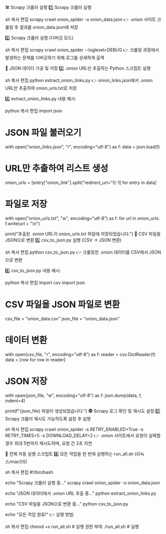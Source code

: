 🛠 Scrapy 크롤러 실행
1️⃣ Scrapy 크롤러 실행

sh
복사
편집
scrapy crawl onion_spider -o onion_data.json
👉 .onion 사이트 크롤링 후 결과를 onion_data.json에 저장

2️⃣ Scrapy 크롤러 실행 (디버깅 모드)

sh
복사
편집
scrapy crawl onion_spider --loglevel=DEBUG
👉 크롤링 과정에서 발생하는 문제를 디버깅하기 위해 로그를 상세하게 출력

📂 JSON 데이터 가공 및 저장
3️⃣ .onion URL만 추출하는 Python 스크립트 실행

sh
복사
편집
python extract_onion_links.py
👉 onion_links.json에서 .onion URL만 추출하여 onion_urls.txt로 저장

4️⃣ extract_onion_links.py 내용 예시:

python
복사
편집
import json

# JSON 파일 불러오기
with open("onion_links.json", "r", encoding="utf-8") as f:
    data = json.load(f)

# URL만 추출하여 리스트 생성
onion_urls = [entry["onion_link"].split("redirect_url=")[-1] for entry in data]

# 파일로 저장
with open("onion_urls.txt", "w", encoding="utf-8") as f:
    for url in onion_urls:
        f.write(url + "\n")

print("추출된 .onion URL이 onion_urls.txt 파일에 저장되었습니다.")
💾 CSV 파일을 JSON으로 변환
5️⃣ csv_to_json.py 실행 (CSV → JSON 변환)

sh
복사
편집
python csv_to_json.py
👉 크롤링한 .onion 데이터를 CSV에서 JSON으로 변환

6️⃣ csv_to_json.py 내용 예시:

python
복사
편집
import csv
import json

# CSV 파일을 JSON 파일로 변환
csv_file = "onion_data.csv"
json_file = "onion_data.json"

# 데이터 변환
with open(csv_file, "r", encoding="utf-8") as f:
    reader = csv.DictReader(f)
    data = [row for row in reader]

# JSON 저장
with open(json_file, "w", encoding="utf-8") as f:
    json.dump(data, f, indent=4)

print(f"{json_file} 파일이 생성되었습니다.")
🕵 Scrapy 로그 확인 및 재시도 설정
7️⃣ Scrapy 크롤러 재시도 가능하도록 설정 후 실행

sh
복사
편집
scrapy crawl onion_spider -s RETRY_ENABLED=True -s RETRY_TIMES=5 -s DOWNLOAD_DELAY=2
👉 .onion 사이트에서 요청이 실패할 경우 최대 5번까지 재시도하며, 요청 간 2초 지연

🎯 전체 자동 실행 스크립트
8️⃣ 모든 작업을 한 번에 실행하는 run_all.sh (리눅스/macOS)

sh
복사
편집
#!/bin/bash

echo "Scrapy 크롤러 실행 중..."
scrapy crawl onion_spider -o onion_data.json

echo "JSON 데이터에서 .onion URL 추출 중..."
python extract_onion_links.py

echo "CSV 파일을 JSON으로 변환 중..."
python csv_to_json.py

echo "모든 작업 완료!"
👉 실행 방법:

sh
복사
편집
chmod +x run_all.sh  # 실행 권한 부여
./run_all.sh         # 실행
